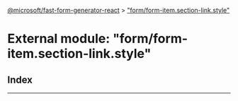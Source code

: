 [@microsoft/fast-form-generator-react](../README.md) > ["form/form-item.section-link.style"](../modules/_form_form_item_section_link_style_.md)

# External module: "form/form-item.section-link.style"

## Index

---

